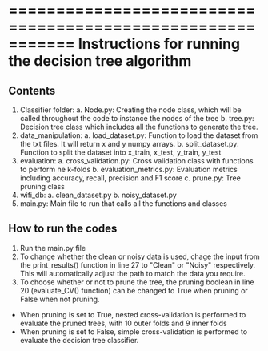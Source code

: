 ===========================================================
Instructions for running the decision tree algorithm
===========================================================

Contents
-----------------------------------------------------------
1. Classifier folder: 
    a. Node.py: Creating the node class, which will be called throughout 
    the code to instance the nodes of the tree
    b. tree.py: Decision tree class which includes all the functions to 
    generate the tree. 
2. data_manipulation:
    a. load_dataset.py: Function to load the dataset from the txt files. 
    It will return x and y numpy arrays.
    b. split_dataset.py: Function to split the dataset into x_train, x_test, y_train, y_test
3. evaluation:
    a. cross_validation.py: Cross validation class with functions to perform he k-folds
    b. evaluation_metrics.py: Evaluation metrics including 
    accuracy, recall, precision and F1 score
    c. prune.py: Tree pruning class
4. wifi_db:
    a. clean_dataset.py
    b. noisy_dataset.py
5. main.py: Main file to run that calls all the functions and classes


How to run the codes
-----------------------------------------------------------
1. Run the main.py file 
2. To change whether the clean or noisy data is used, chage the input from the print_results() function
in line 27 to "Clean" or "Noisy" respectively.
This will automatically adjust the path to match the data you require.
3. To choose whether or not to prune the tree, the pruning boolean in line 20 (evaluate_CV() function) 
can be changed to True when pruning or False when not pruning.
- When pruning is set to True, nested cross-validation is performed to evaluate the pruned trees, 
with 10 outer folds and 9 inner folds
- When pruning is set to False, simple cross-validation is performed to evaluate the decision tree classifier.


